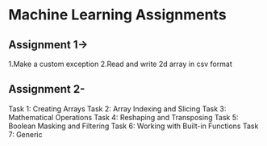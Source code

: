 # Machine Learning Assignments

## Assignment 1->

1.Make a custom exception
2.Read and write 2d array in csv format


## Assignment 2-
Task 1: Creating Arrays 
Task 2: Array Indexing and Slicing
Task 3: Mathematical Operations
Task 4: Reshaping and Transposing
Task 5: Boolean Masking and Filtering
Task 6: Working with Built-in Functions
Task 7: Generic
